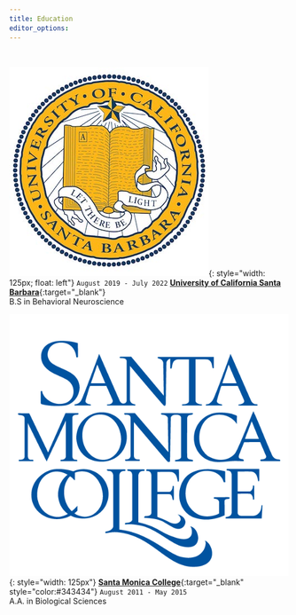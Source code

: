 ```yaml
---
title: Education
editor_options: 
---
```


<br>

![](/images/UCSB_seal.jpg){: style="width: 125px; float: left"}
 `August 2019 - July 2022` 
[**University of California Santa Barbara**](https://www.ucsb.edu/){:target="\_blank"}
 <br/>B.S in Behavioral Neuroscience

![](/images/SMC_seal.png){: style="width: 125px"}
[**Santa Monica College**](https://www.smc.edu/){:target="\_blank" style="color:#343434"} 
`August 2011 - May 2015` <br/> A.A. in Biological Sciences

